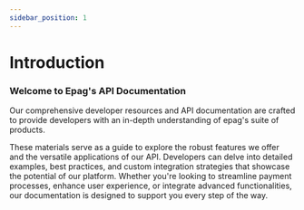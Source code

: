 ```yaml
---
sidebar_position: 1
---
```


# Introduction

### Welcome to **Epag's API** Documentation

Our comprehensive developer resources and API documentation are crafted to provide developers with an in-depth understanding of epag's suite of products.

These materials serve as a guide to explore the robust features we offer and the versatile applications of our API. Developers can delve into detailed examples, best practices, and custom integration strategies that showcase the potential of our platform. Whether you're looking to streamline payment processes, enhance user experience, or integrate advanced functionalities, our documentation is designed to support you every step of the way.